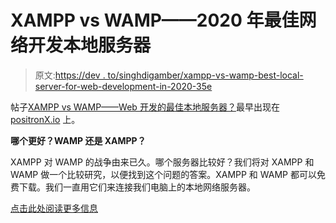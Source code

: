 # XAMPP vs WAMP——2020 年最佳网络开发本地服务器

> 原文:[https://dev . to/singhdigamber/xampp-vs-wamp-best-local-server-for-web-development-in-2020-35e](https://dev.to/singhdigamber/xampp-vs-wamp-best-local-server-for-web-development-in-2020-35e)

帖子[XAMPP vs WAMP——Web 开发的最佳本地服务器？](https://www.positronx.io/xampp-vs-wamp/)最早出现在 [positronX.io](https://www.positronx.io) 上。

**哪个更好？WAMP 还是 XAMPP？**

XAMPP 对 WAMP 的战争由来已久。哪个服务器比较好？我们将对 XAMPP 和 WAMP 做一个比较研究，以便找到这个问题的答案。XAMPP 和 WAMP 都可以免费下载。我们一直用它们来连接我们电脑上的本地网络服务器。

[点击此处阅读更多信息](https://www.positronx.io/xampp-vs-wamp/)